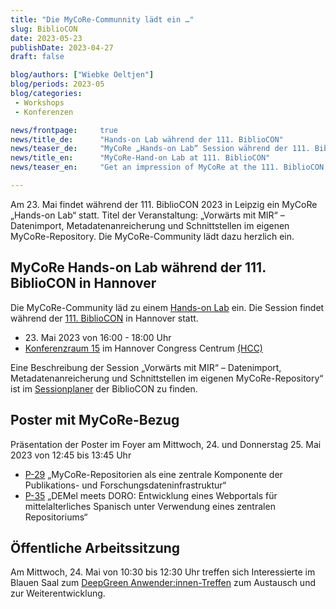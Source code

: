 ```yaml
---
title: "Die MyCoRe-Communnity lädt ein …"
slug: BiblioCON
date: 2023-05-23
publishDate: 2023-04-27
draft: false

blog/authors: ["Wiebke Oeltjen"]
blog/periods: 2023-05
blog/categories:
 - Workshops
 - Konferenzen

news/frontpage: 	true
news/title_de: 		"Hands-on Lab während der 111. BiblioCON"
news/teaser_de: 	"MyCoRe „Hands-on Lab“ Session während der 111. BiblioCON in Hannover. Termin: 23. Mai 2023"
news/title_en: 		"MyCoRe-Hand-on Lab at 111. BiblioCON"
news/teaser_en:	 	"Get an impression of MyCoRe at the 111. BiblioCON in Hannover. Hands-on Lab at 23. Mai 2023"

---
```

<p>
  Am 23. Mai findet während der 111. BiblioCON 2023 in Leipzig ein MyCoRe „Hands-on Lab“ statt. Titel der Veranstaltung: „Vorwärts mit MIR“ – Datenimport, Metadatenanreicherung und Schnittstellen im eigenen MyCoRe-Repository. Die MyCoRe-Community lädt dazu herzlich ein.
</p>

<!--more--> 
<div>
  <h2>MyCoRe Hands-on Lab während der 111. BiblioCON in Hannover</h2>
  <p>Die MyCoRe-Community läd zu einem <a href="https://dbt2023.abstractserver.com/program/#/details/sessions/118" title="Link zum MyCoRe-Hands-on Lab bei der BiblioCON 2023">Hands-on Lab</a> ein. Die Session findet während der <a href="https://2023.bibliocon.de/" title="Link zum BiblioCON Leipzig 2022">111. BiblioCON</a> in Hannover statt.
  <ul>
    <li>23. Mai 2023 von 16:00 - 18:00  Uhr </li>
    <li><a href="https://www.hcc.de/raum/konferenzraeume-1-22/" titel="Raumübersicht" alt="Link zur Raumübersicht im HCC"> Konferenzraum 15</a> im Hannover Congress Centrum  <a href="https://2023.bibliocon.de/congress-center/">(HCC)</a>
  </ul>
  </p>
  <p>
  Eine Beschreibung der Session „Vorwärts mit MIR“ – Datenimport, Metadatenanreicherung und Schnittstellen im eigenen MyCoRe-Repository“ ist im <a href="https://dbt2023.abstractserver.com/program/#/details/sessions/118" titel="Sessionplaner der BilioCON">Sessionplaner</a> der BiblioCON zu finden. 
 </p>
   <h2>Poster mit MyCoRe-Bezug</h2>
   <p>
      Präsentation der Poster im Foyer am Mittwoch, 24. und Donnerstag 25. Mai 2023 von 12:45 bis 13:45 Uhr 
  <ul>
    <li><a href="https://dbt2023.abstractserver.com/program/#/details/presentations/479" titel="Link zum Poster-Abstract">P-29</a> „MyCoRe-Repositorien als eine zentrale Komponente der Publikations- und Forschungsdateninfrastruktur“</li>
    <li><a href="https://dbt2023.abstractserver.com/program/#/details/presentations/485" title="Link zum Poster-Abstract">P-35</a> „DEMel meets DORO: Entwicklung eines Webportals für mittelalterliches Spanisch unter Verwendung eines zentralen Repositoriums“</li>
  </ul>   
   </p>
   <h2>Öffentliche Arbeitssitzung</h2>
   <p>
   Am Mittwoch, 24. Mai von 10:30 bis 12:30 Uhr treffen sich Interessierte im Blauen Saal zum
   <a href="https://dbt2023.abstractserver.com/program/#/details/sessions/47" titel="Link zum Abstract">DeepGreen Anwender:innen-Treffen</a> zum Austausch und zur Weiterentwicklung.
   </p>
</div>